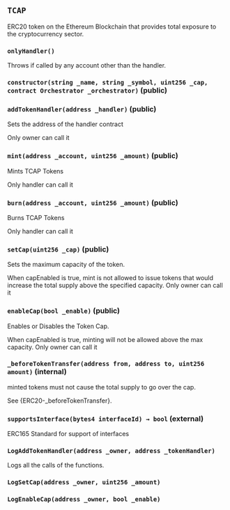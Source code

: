 ## `TCAP`

ERC20 token on the Ethereum Blockchain that provides total exposure to the cryptocurrency sector.



### `onlyHandler()`

Throws if called by any account other than the handler. 




### `constructor(string _name, string _symbol, uint256 _cap, contract Orchestrator _orchestrator)` (public)





### `addTokenHandler(address _handler)` (public)

Sets the address of the handler contract


Only owner can call it

### `mint(address _account, uint256 _amount)` (public)

Mints TCAP Tokens


Only handler can call it

### `burn(address _account, uint256 _amount)` (public)

Burns TCAP Tokens


Only handler can call it

### `setCap(uint256 _cap)` (public)

Sets the maximum capacity of the token.


When capEnabled is true, mint is not allowed to issue tokens that would increase the
total supply above the specified capacity.
Only owner can call it

### `enableCap(bool _enable)` (public)

Enables or Disables the Token Cap.


When capEnabled is true, minting will not be allowed above the max capacity.
Only owner can call it

### `_beforeTokenTransfer(address from, address to, uint256 amount)` (internal)

minted tokens must not cause the total supply to go over the cap.

See {ERC20-_beforeTokenTransfer}.


### `supportsInterface(bytes4 interfaceId) → bool` (external)

ERC165 Standard for support of interfaces





### `LogAddTokenHandler(address _owner, address _tokenHandler)`



Logs all the calls of the functions. 

### `LogSetCap(address _owner, uint256 _amount)`





### `LogEnableCap(address _owner, bool _enable)`





